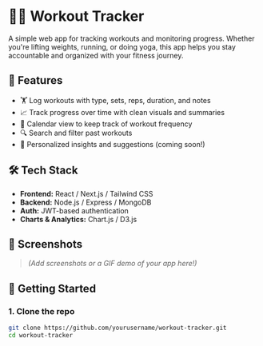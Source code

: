 # 💪🏾 Workout Tracker

A simple web app for tracking workouts and monitoring progress. Whether you're lifting weights, running, or doing yoga, this app helps you stay accountable and organized with your fitness journey.

## 🚀 Features

- 🏋️ Log workouts with type, sets, reps, duration, and notes
- 📈 Track progress over time with clean visuals and summaries
- 📅 Calendar view to keep track of workout frequency
- 🔍 Search and filter past workouts
- 🧠 Personalized insights and suggestions (coming soon!)

## 🛠️ Tech Stack

- **Frontend:** React / Next.js / Tailwind CSS  
- **Backend:** Node.js / Express / MongoDB  
- **Auth:** JWT-based authentication  
- **Charts & Analytics:** Chart.js / D3.js

## 📸 Screenshots

> *(Add screenshots or a GIF demo of your app here!)*

## 🧪 Getting Started

### 1. Clone the repo

```bash
git clone https://github.com/yourusername/workout-tracker.git
cd workout-tracker
